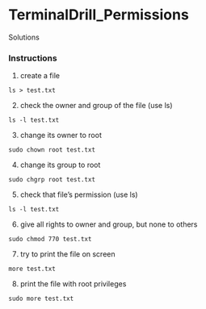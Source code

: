 # TerminalDrill_Permissions
Solutions

### Instructions

1. create a file
```
ls > test.txt
```
2. check the owner and group of the file (use ls)
```
ls -l test.txt
```
3. change its owner to root
```
sudo chown root test.txt
```
4. change its group to root
```
sudo chgrp root test.txt
```
5. check that file’s permission (use ls)
```
ls -l test.txt  
```
6. give all rights to owner and group, but none to others
```
sudo chmod 770 test.txt
```
7. try to print the file on screen
```
more test.txt
```
8. print the file with root privileges
```
sudo more test.txt
```
